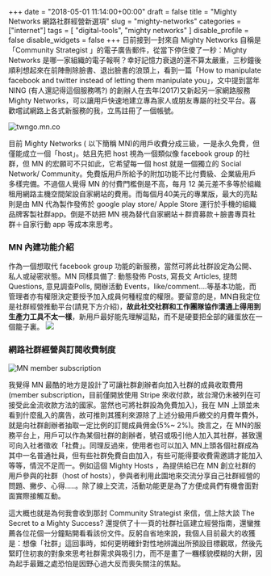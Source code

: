 ﻿+++
date = "2018-05-01 11:14:00+00:00"
draft = false
title = "Mighty Networks 網路社群經營新選項"
slug = "mighty-networks"
categories = ["internet"]
tags = [
  "digital-tools",
  "mighty networks"
  ]
disable_profile = false
disable_widgets = false
+++
日前接到一封來自 Mighty Networks 自稱是「Community Strategist 」的電子廣告郵件，從當下停住傻了一秒：Mighty Networks 是哪一家組織的電子報啊？幸好記憶力衰退的還不算太嚴重，三秒鐘後順利想起來在前陣刪除臉書、退出臉書的浪頭上，看到一篇「How to manipulate facebook and twitter instead of letting them manipulate you」，文中提到當年 NING (有人還記得這個服務嗎?) 的創辦人在去年(2017)又新起另一家網路服務 Mighty Networks，可以讓用戶快速地建立專為家人或朋友專屬的社交平台。喜歡嚐試網路上各式新服務的我，立馬註冊了一個帳號。
<!--more-->

![twngo.mn.co](https://i.imgur.com/hOCpaah.png)

目前 Mighty Networks ( 以下簡稱 MN)的用戶收費分成三級，一是永久免費，但僅能成立一個「host」。姑且先把 host 視為一個類似像 facebook group 的社群，但 MN 的宏願可不只如此，它希望每一個 host 就是一個獨立的 Social Network/ Community。免費版用戶所給予的附加功能不比付費級、企業級用戶多樣完備。不過個人覺得 MN 的付費門檻倒是不高，每月 12 美元差不多等於組織租用網路主機空間架設自家網站的費用。而每個月40美元的專業版，最大的亮點則是由 MN 代為製作發佈於 google play store/ Apple Store 運行於手機的組織品牌客製社群app。倒是不妨把 MN 視為替代自家網站＋群資募款＋臉書專頁社群＋自家行動 app 等成本來思考。

### MN 內建功能介紹
作為一個想取代 facebook group 功能的新服務，當然可將此社群設定為公開、私人或祕密狀態。MN 同樣具備了: 動態發佈 Posts, 寫長文 Articles, 提問Questions, 意見調查Polls, 開辦活動 Events，like/comment….等基本功能，而管理者亦有權限決定要授予加入成員何種程度的權限。要留意的是，MN自我定位是社群經營推動平台(請見下方介紹)，**故此社交社群和工作團隊協作溝通上得用到生產力工具不太一樣**，新用戶最好能先理解這點，而不是硬要把全部的雞蛋放在一個籠子裏。
![](https://i.imgur.com/rCMEAZX.png)

### 網路社群經營與訂閱收費制度

![MN member subscription](https://i.imgur.com/mkaOZuN.png)

我覺得 MN 最酷的地方是設計了可讓社群創辦者向加入社群的成員收取費用(member subscription，目前僅開放使用 Stripe 來收付款，故台灣仍未被列在可接受此金流收款方法的國家。當然也可將社群設為免費加入)，我在 MN 上頭並未看到什麼亂入的廣告，故可推則其獲利來源除了上述分級用戶繳交的月費年費外，就是向社群創辦者抽取一定比例的訂閱成員佣金(5%~ 2%)。換言之，在 MN的服務平台上，用戶可以作為某個社群的創辦者，號召或吸引他人加入其社群，甚致還可向入社者徵收「社費」。同理反過來，使用者也可以加入 MN上頭各個社群成為其中一名普通社員，但有些社群免費自由加入，有些可能得要收費需邀請才能加入等等，情況不足而一。例如這個 Mighty Hosts ，為提供給已在 MN 創立社群的用戶參與的社群（host of hosts），參與者利用此園地來交流分享自己社群經營的問題、撇步、心得…..。除了線上交流，活動功能更是為了方便成員們有機會面對面實際接觸互動。


這大概也就是為何我會收到那封 Community Strategist 來信，信上除大談 The Secret to a Mighty Success? 還提供了十一頁的社群社區建立經營指南，還蠻推薦各位花個一分鐘點開看看該份文件。反躬自省地來說，我個人目前最大的收獲是：想像「社群」這回事時，如何更明確針對性地辨識出所預設目標觀眾，然後先緊盯住初衷的對象來思考社群需求與吸引力，而不是畫了一糰樣貌模糊的大餅，因為起手最難之處恐怕是因野心過大反而喪失關注的焦點。
